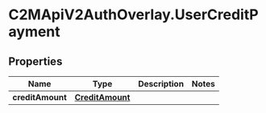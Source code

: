 # C2MApiV2AuthOverlay.UserCreditPayment

## Properties

Name | Type | Description | Notes
------------ | ------------- | ------------- | -------------
**creditAmount** | [**CreditAmount**](CreditAmount.md) |  | 


